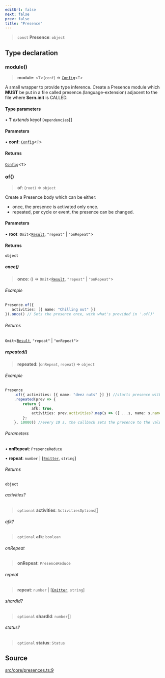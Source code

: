 ```yaml
---
editUrl: false
next: false
prev: false
title: "Presence"
---
```


> `const` **Presence**: `object`

## Type declaration

### module()

> **module**: \<`T`\>(`conf`) => [`Config`](/v4/api/namespaces/presence/type-aliases/config/)\<`T`\>

A small wrapper to provide type inference.
Create a Presence module which **MUST** be put in a file called presence.(language-extension)
adjacent to the file where **Sern.init** is CALLED.

#### Type parameters

• **T** *extends* keyof `Dependencies`[]

#### Parameters

• **conf**: [`Config`](/v4/api/namespaces/presence/type-aliases/config/)\<`T`\>

#### Returns

[`Config`](/v4/api/namespaces/presence/type-aliases/config/)\<`T`\>

### of()

> **of**: (`root`) => `object`

Create a Presence body which can be either: 
- once, the presence is activated only once.
- repeated, per cycle or event, the presence can be changed.

#### Parameters

• **root**: `Omit`\<[`Result`](/v4/api/namespaces/presence/interfaces/result/), `"repeat"` \| `"onRepeat"`\>

#### Returns

`object`

##### once()

> **once**: () => `Omit`\<[`Result`](/v4/api/namespaces/presence/interfaces/result/), `"repeat"` \| `"onRepeat"`\>

###### Example

```ts
Presence.of({
   activities: [{ name: "Chilling out" }]
}).once() // Sets the presence once, with what's provided in '.of()'
 ```

###### Returns

`Omit`\<[`Result`](/v4/api/namespaces/presence/interfaces/result/), `"repeat"` \| `"onRepeat"`\>

##### repeated()

> **repeated**: (`onRepeat`, `repeat`) => `object`

###### Example

```ts
Presence
    .of({ activities: [{ name: "deez nuts" }] }) //starts presence with "deez nuts".
    .repeated(prev => { 
        return {
            afk: true,
            activities: prev.activities?.map(s => ({ ...s, name: s.name+"s" }))
        };
    }, 10000)) //every 10 s, the callback sets the presence to the value returned.
```

###### Parameters

• **onRepeat**: `PresenceReduce`

• **repeat**: `number` \| [[`Emitter`](/v4/api/interfaces/emitter/), `string`]

###### Returns

`object`

###### activities?

> `optional` **activities**: `ActivitiesOptions`[]

###### afk?

> `optional` **afk**: `boolean`

###### onRepeat

> **onRepeat**: `PresenceReduce`

###### repeat

> **repeat**: `number` \| [[`Emitter`](/v4/api/interfaces/emitter/), `string`]

###### shardId?

> `optional` **shardId**: `number`[]

###### status?

> `optional` **status**: `Status`

## Source

[src/core/presences.ts:9](https://github.com/sern-handler/handler/blob/513ac8edf4d89ef8d6a1ed18ea3d08f31adf7ddb/src/core/presences.ts#L9)
